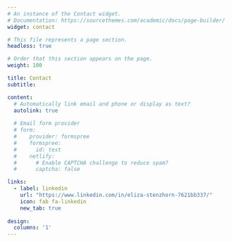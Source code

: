 ```yaml
---
# An instance of the Contact widget.
# Documentation: https://sourcethemes.com/academic/docs/page-builder/
widget: contact

# This file represents a page section.
headless: true

# Order that this section appears on the page.
weight: 100

title: Contact
subtitle:

content:
  # Automatically link email and phone or display as text?
  autolink: true
  
  # Email form provider
  # form:
  #    provider: formspree
  #    formspree:
  #      id: test
  #    netlify:
  #      # Enable CAPTCHA challenge to reduce spam?
  #      captcha: false

links:
  - label: linkedin
    url: "https://www.linkedin.com/in/eliza-stenzhorn-7621bb337/"
    icon: fab fa-linkedin
    new_tab: true
    
design:
  columns: '1'
---
```

